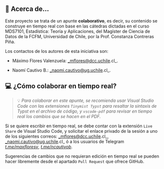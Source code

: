 ## 💬 Acerca de...

Este proyecto se trata de un apunte **colaborativo**, es decir, su contenido se construye en tiempo real con base en las cátedras dictadas en el curso MDS7101, Estadística: Teoría y Aplicaciones, del Magíster de Ciencia de Datos de la FCFM, Universidad de Chile, por la Prof. Constanza Contreras Piña.

Los contactos de los autores de esta iniciativa son:

- Máximo Flores Valenzuela: _mflores@dcc.uchile.cl_.

- Naomí Cautivo B.: _naomi.cautivo@ug.uchile.cl_.

## 💻 ¿Cómo colaborar en tiempo real?

> 💡 _Para colaborar en este apunte, se recomienda usar Visual Studio Code con las extensiones `Tinymist Typst` para resaltar la sintaxis de Typst en el archivo de código, y `vscode-pdf` para revisar en tiempo real los cambios que se hacen en el PDF._

Si se quiere escribir en tiempo real, se debe contar con la extensión `Live Share` de Visual Studio Code, y solicitar el enlace privado de la sesión a uno de los siguientes correos: _mflores@dcc.uchile.cl_, _naomi.cautivo@ug.uchile.cl_ ó a los usuarios de Telegram _[t.me/maxfloresv](https://t.me/maxfloresv)_, _[t.me/ncautivob](https://t.me/ncautivob)_.

Sugerencias de cambios que no requieran edición en tiempo real se pueden hacer libremente desde el apartado `Pull Request` que ofrece GitHub.
